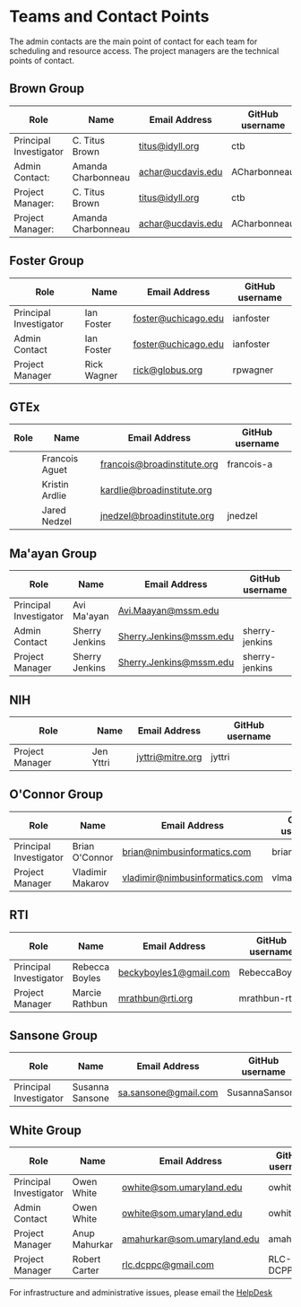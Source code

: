 # Teams and Contact Points

The admin contacts are the main point of contact for each team for
scheduling and resource access. The project managers are the technical
points of contact.

## Brown Group

| Role                   | Name               | Email Address       | GitHub username |
| ---------------------- | ------------------ | ------------------- | --------------- |
| Principal Investigator | C. Titus Brown     | <titus@idyll.org>   | ctb             |
| Admin Contact:         | Amanda Charbonneau | <achar@ucdavis.edu> | ACharbonneau    |
| Project Manager:       | C. Titus Brown     | <titus@idyll.org>   | ctb             |
| Project Manager:       | Amanda Charbonneau | <achar@ucdavis.edu> | ACharbonneau    |

## Foster Group

| Role                         | Name          | Email Address         | GitHub username |
| ---------------------------- | ------------- | --------------------- | --------------- |
| Principal Investigator       | Ian Foster    |  <foster@uchicago.edu> | ianfoster       |
| Admin Contact                |  Ian Foster  |   <foster@uchicago.edu>  |  ianfoster     |
| Project Manager | Rick Wagner |  rick@globus.org   |  rpwagner |

## GTEx

| Role                   | Name          | Email Address                 | GitHub username |
| ---------------------- | ------------- | ----------------------------- | --------------- |
|   | Francois Aguet  | <francois@broadinstitute.org> | francois-a      |
|   | Kristin Ardlie  | <kardlie@broadinstitute.org>  |                 |
|   | Jared Nedzel    | <jnedzel@broadinstitute.org>  | jnedzel         |

## Ma'ayan Group

| Role                   | Name           | Email Address             | GitHub username |
| ---------------------- | -------------- | ------------------------- | --------------- |
| Principal Investigator | Avi Ma'ayan    | <Avi.Maayan@mssm.edu>  |                 |
| Admin Contact          | Sherry Jenkins | <Sherry.Jenkins@mssm.edu> | sherry-jenkins  |
| Project Manager        | Sherry Jenkins | <Sherry.Jenkins@mssm.edu> | sherry-jenkins  |

## NIH

| Role                   | Name           | Email Address             | GitHub username |
| ---------------------- | -------------- | ------------------------- | --------------- |
| Project Manager | Jen Yttri  | <jyttri@mitre.org>    |    jyttri   |

## O'Connor Group

| Role                   | Name           | Email Address             | GitHub username |
| ---------------------- | -------------- | ------------------------- | --------------- |
| Principal Investigator  | Brian O'Connor  | <brian@nimbusinformatics.com>   |   briandoconnor  |
| Project Manager  | Vladimir Makarov  | <vladimir@nimbusinformatics.com>   |   vlmakarov  |

## RTI

| Role                   | Name           | Email Address             | GitHub username |
| ---------------------- | -------------- | ------------------------- | --------------- |
| Principal Investigator | Rebecca Boyles | <beckyboyles1@gmail.com>  | RebeccaBoyles  |
| Project Manager | Marcie Rathbun | <mrathbun@rti.org> | mrathbun-rti |


## Sansone Group

| Role                   | Name           | Email Address             | GitHub username |
| ---------------------- | -------------- | ------------------------- | --------------- |
| Principal Investigator | Susanna Sansone  | <sa.sansone@gmail.com>    | SusannaSansone    |


## White Group

| Role                   | Name          | Email Address                 | GitHub username |
| ---------------------- | ------------- | ----------------------------- | --------------- |
| Principal Investigator | Owen White    | <owhite@som.umaryland.edu>    | owhite          |
| Admin Contact          | Owen White    | <owhite@som.umaryland.edu>    | owhite          |
| Project Manager        | Anup Mahurkar | <amahurkar@som.umaryland.edu> | amahurkar       |
| Project Manager        | Robert Carter    | <rlc.dcppc@gmail.com>         | RLC-DCPPC      |

For infrastructure and administrative issues, please email the [HelpDesk](mailto:autohelp+int+851+6545985337373134556@CFDE.groups.io)
